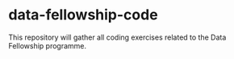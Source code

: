 # data-fellowship-code

This repository will gather all coding exercises related to the Data Fellowship programme.
